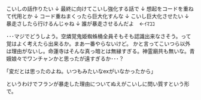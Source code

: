 こいしの話作りたい
↓
最終に向けてこいし強化する話で
↓
想起をコードを重ねて代用とか
↓
コード重ねまくったら巨大化すんな
↓
こいし巨大化させたい
↓
暴走さしたら行けるんじゃね
↓
誰が暴走させるんだよ　←ｲﾏｺｺ


･･･マジでどうしよう。空燐覚鬼姫蜘蛛桶全員そもそも認識出来なさそう。って覚はよく考えたら出来るか。まあ一番やらないけど。
かと言ってこいつら以外は理由がないし。命蓮寺はそんな真っ暗とは無縁すぎる。神霊廟共も無いな。青娥娘々でワンチャンかと思ったが遠すぎるか･･･？

｢変だとは思ったのよね。いつもみたいなexがいなかったから｣


というわけでフランが暴走した理由についてぬえがこいしに問い質すという形で。





